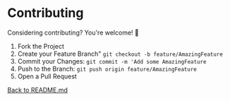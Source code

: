 # Contributing

Considering contributing? You're welcome! 🤗

1. Fork the Project
2. Create your Feature Branch" `git checkout -b feature/AmazingFeature`
3. Commit your Changes: `git commit -m 'Add some AmazingFeature`
4. Push to the Branch: `git push origin feature/AmazingFeature`
5. Open a Pull Request

[Back to README.md](README.md)
